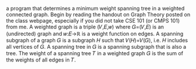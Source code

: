  a program that determines a minimum weight spanning tree in a weighted connected graph.  Begin by reading the handout on Graph Theory posted on the class webpage, especially if you did not take CSE 101 (or CMPS 101) from me.    A weighted graph is a triple (𝑉,𝐸,𝑤) where 𝐺=(𝑉,𝐸) is an (undirected) graph and 𝑤:𝐸→ℝ is a weight function on edges.  A spanning subgraph of a graph 𝐺 is a subgraph 𝐻 such that 𝑉(𝐻)=𝑉(𝐺), i.e. 𝐻 includes all vertices of 𝐺.  A spanning tree in 𝐺 is a spanning subgraph that is also a tree.  The weight of a spanning tree 𝑇 in a weighted graph 𝐺 is the sum of the weights of all edges in 𝑇. 
